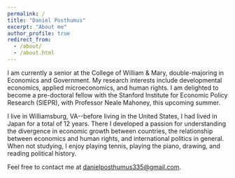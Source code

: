 ```yaml
---
permalink: /
title: "Daniel Posthumus"
excerpt: "About me"
author_profile: true
redirect_from: 
  - /about/
  - /about.html
---
```


I am currently a senior at the College of William & Mary, double-majoring in Economics and Government. My research interests include developmental economics, applied microeconomics, and human rights. I am delighted to become a pre-doctoral fellow with the Stanford Institute for Economic Policy Research (SIEPR), with Professor Neale Mahoney, this upcoming summer. 

I live in Williamsburg, VA--before living in the United States, I had lived in Japan for a total of 12 years. There I developed a passion for understanding the divergence in economic growth between countries, the relationship between economics and human rights, and international politics in general. When not studying, I enjoy playing tennis, playing the piano, drawing, and reading political history.

Feel free to contact me at [danielposthumus335@gmail.com](mailto:danielposthumus335@gmail.com).